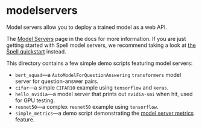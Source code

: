 # modelservers

Model servers allow you to deploy a trained model as a web API.

The [Model Servers](https://spell.ml/docs/model_servers) page in the docs for more information. If you are just getting started with Spell model servers, we recommend taking a look at [the Spell quickstart](https://spell.ml/docs/quickstart/) instead.

This directory contains a few simple demo scripts featuring model servers:

* `bert_squad`&mdash;a `AutoModelForQuestionAnswering` `transformers` model server for question-answer pairs.
* `cifar`&mdash;a simple `CIFAR10` example using `tensorflow` and `keras`.
* `hello_nvidia`&mdash;a model server that prints out `nvidia-smi` when hit, used for GPU testing.
* `resnet50`&mdash;a complex `resnet50` example using `tensorflow`.
* `simple_metrics`&mdash;a demo script demonstrating the [model server metrics](https://spell.ml/docs/model_servers/#viewing-and-writing-model-server-metrics) feature.
